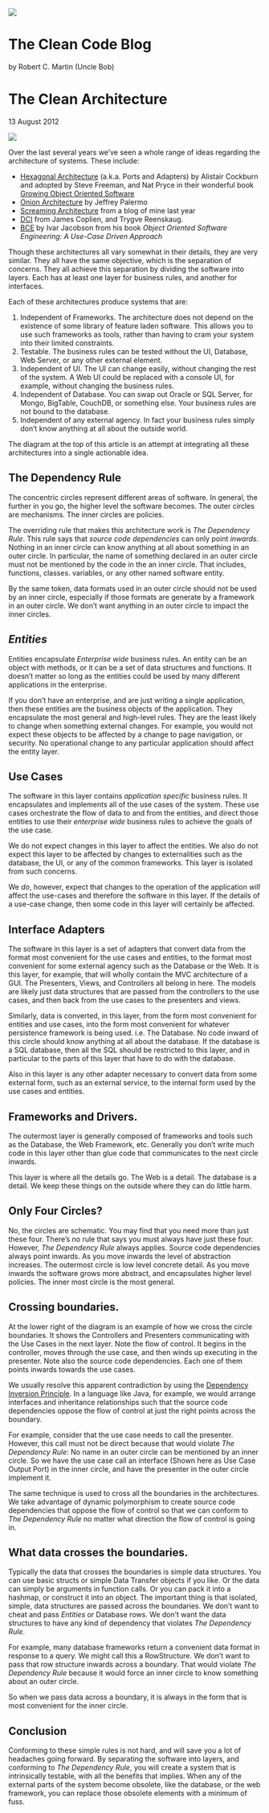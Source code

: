 [![](https://blog.cleancoder.com/assets/clean_code_72_color.png)](https://blog.cleancoder.com/)

# The Clean Code Blog

by Robert C. Martin (Uncle Bob)

# The Clean Architecture

13 August 2012

![](https://blog.cleancoder.com/uncle-bob/images/2012-08-13-the-clean-architecture/CleanArchitecture.jpg)

Over the last several years we’ve seen a whole range of ideas regarding the architecture of systems. These include:

- [Hexagonal Architecture](http://alistair.cockburn.us/Hexagonal+architecture) (a.k.a. Ports and Adapters) by Alistair Cockburn and adopted by Steve Freeman, and Nat Pryce in their wonderful book [Growing Object Oriented Software](http://www.amazon.com/Growing-Object-Oriented-Software-Guided-Tests/dp/0321503627)
- [Onion Architecture](http://jeffreypalermo.com/blog/the-onion-architecture-part-1/) by Jeffrey Palermo
- [Screaming Architecture](http://blog.cleancoders.com/2011-09-30-Screaming-Architecture) from a blog of mine last year
- [DCI](http://www.amazon.com/Lean-Architecture-Agile-Software-Development/dp/0470684208/) from James Coplien, and Trygve Reenskaug.
- [BCE](http://www.amazon.com/Object-Oriented-Software-Engineering-Approach/dp/0201544350) by Ivar Jacobson from his book _Object Oriented Software Engineering: A Use-Case Driven Approach_

Though these architectures all vary somewhat in their details, they are very similar. They all have the same objective, which is the separation of concerns. They all achieve this separation by dividing the software into layers. Each has at least one layer for business rules, and another for interfaces.

Each of these architectures produce systems that are:

1. Independent of Frameworks. The architecture does not depend on the existence of some library of feature laden software. This allows you to use such frameworks as tools, rather than having to cram your system into their limited constraints.
2. Testable. The business rules can be tested without the UI, Database, Web Server, or any other external element.
3. Independent of UI. The UI can change easily, without changing the rest of the system. A Web UI could be replaced with a console UI, for example, without changing the business rules.
4. Independent of Database. You can swap out Oracle or SQL Server, for Mongo, BigTable, CouchDB, or something else. Your business rules are not bound to the database.
5. Independent of any external agency. In fact your business rules simply don’t know anything at all about the outside world.

The diagram at the top of this article is an attempt at integrating all these architectures into a single actionable idea.

## The Dependency Rule

The concentric circles represent different areas of software. In general, the further in you go, the higher level the software becomes. The outer circles are mechanisms. The inner circles are policies.

The overriding rule that makes this architecture work is _The Dependency Rule_. This rule says that _source code dependencies_ can only point _inwards_. Nothing in an inner circle can know anything at all about something in an outer circle. In particular, the name of something declared in an outer circle must not be mentioned by the code in the an inner circle. That includes, functions, classes. variables, or any other named software entity.

By the same token, data formats used in an outer circle should not be used by an inner circle, especially if those formats are generate by a framework in an outer circle. We don’t want anything in an outer circle to impact the inner circles.

## _Entities_

Entities encapsulate _Enterprise wide_ business rules. An entity can be an object with methods, or it can be a set of data structures and functions. It doesn’t matter so long as the entities could be used by many different applications in the enterprise.

If you don’t have an enterprise, and are just writing a single application, then these entities are the business objects of the application. They encapsulate the most general and high-level rules. They are the least likely to change when something external changes. For example, you would not expect these objects to be affected by a change to page navigation, or security. No operational change to any particular application should affect the entity layer.

## Use Cases

The software in this layer contains _application specific_ business rules. It encapsulates and implements all of the use cases of the system. These use cases orchestrate the flow of data to and from the entities, and direct those entities to use their _enterprise wide_ business rules to achieve the goals of the use case.

We do not expect changes in this layer to affect the entities. We also do not expect this layer to be affected by changes to externalities such as the database, the UI, or any of the common frameworks. This layer is isolated from such concerns.

We _do_, however, expect that changes to the operation of the application _will_ affect the use-cases and therefore the software in this layer. If the details of a use-case change, then some code in this layer will certainly be affected.

## Interface Adapters

The software in this layer is a set of adapters that convert data from the format most convenient for the use cases and entities, to the format most convenient for some external agency such as the Database or the Web. It is this layer, for example, that will wholly contain the MVC architecture of a GUI. The Presenters, Views, and Controllers all belong in here. The models are likely just data structures that are passed from the controllers to the use cases, and then back from the use cases to the presenters and views.

Similarly, data is converted, in this layer, from the form most convenient for entities and use cases, into the form most convenient for whatever persistence framework is being used. i.e. The Database. No code inward of this circle should know anything at all about the database. If the database is a SQL database, then all the SQL should be restricted to this layer, and in particular to the parts of this layer that have to do with the database.

Also in this layer is any other adapter necessary to convert data from some external form, such as an external service, to the internal form used by the use cases and entities.

## Frameworks and Drivers.

The outermost layer is generally composed of frameworks and tools such as the Database, the Web Framework, etc. Generally you don’t write much code in this layer other than glue code that communicates to the next circle inwards.

This layer is where all the details go. The Web is a detail. The database is a detail. We keep these things on the outside where they can do little harm.

## Only Four Circles?

No, the circles are schematic. You may find that you need more than just these four. There’s no rule that says you must always have just these four. However, _The Dependency Rule_ always applies. Source code dependencies always point inwards. As you move inwards the level of abstraction increases. The outermost circle is low level concrete detail. As you move inwards the software grows more abstract, and encapsulates higher level policies. The inner most circle is the most general.

## Crossing boundaries.

At the lower right of the diagram is an example of how we cross the circle boundaries. It shows the Controllers and Presenters communicating with the Use Cases in the next layer. Note the flow of control. It begins in the controller, moves through the use case, and then winds up executing in the presenter. Note also the source code dependencies. Each one of them points inwards towards the use cases.

We usually resolve this apparent contradiction by using the [Dependency Inversion Principle](http://en.wikipedia.org/wiki/Dependency_inversion_principle). In a language like Java, for example, we would arrange interfaces and inheritance relationships such that the source code dependencies oppose the flow of control at just the right points across the boundary.

For example, consider that the use case needs to call the presenter. However, this call must not be direct because that would violate _The Dependency Rule_: No name in an outer circle can be mentioned by an inner circle. So we have the use case call an interface (Shown here as Use Case Output Port) in the inner circle, and have the presenter in the outer circle implement it.

The same technique is used to cross all the boundaries in the architectures. We take advantage of dynamic polymorphism to create source code dependencies that oppose the flow of control so that we can conform to _The Dependency Rule_ no matter what direction the flow of control is going in.

## What data crosses the boundaries.

Typically the data that crosses the boundaries is simple data structures. You can use basic structs or simple Data Transfer objects if you like. Or the data can simply be arguments in function calls. Or you can pack it into a hashmap, or construct it into an object. The important thing is that isolated, simple, data structures are passed across the boundaries. We don’t want to cheat and pass _Entities_ or Database rows. We don’t want the data structures to have any kind of dependency that violates _The Dependency Rule_.

For example, many database frameworks return a convenient data format in response to a query. We might call this a RowStructure. We don’t want to pass that row structure inwards across a boundary. That would violate _The Dependency Rule_ because it would force an inner circle to know something about an outer circle.

So when we pass data across a boundary, it is always in the form that is most convenient for the inner circle.

## Conclusion

Conforming to these simple rules is not hard, and will save you a lot of headaches going forward. By separating the software into layers, and conforming to _The Dependency Rule_, you will create a system that is intrinsically testable, with all the benefits that implies. When any of the external parts of the system become obsolete, like the database, or the web framework, you can replace those obsolete elements with a minimum of fuss.